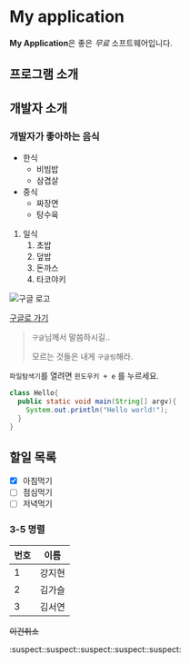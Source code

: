 # My application
**My Application**은 좋은 *무료* 소프트웨어입니다.

## 프로그램 소개

## 개발자 소개

### 개발자가 좋아하는 음식
* 한식
  * 비빔밥
  * 삼겹살  
* 중식
  * 짜장면
  * 탕수육
1. 일식
   1. 초밥
   1. 덮밥
   1. 돈까스
   1. 타코야키

![구글 로고](https://www.google.com/images/branding/googlelogo/1x/googlelogo_color_272x92dp.png)

[구글로 가기](https://google.co.kr)

> `구글`님께서 말씀하시길..
>
> 모르는 것들은 내게 `구글링`해라.

`파일탐색기`를 열려면 `윈도우키 + e` 를 누르세요.

```java
class Hello{
  public static void main(String[] argv){
    System.out.println("Hello world!");
  }
}
```

## 할일 목록
- [x] 아침먹기
- [ ] 점심먹기
- [ ] 저녁먹기

### 3-5 명렬
번호 | 이름
---- | ---
  1  | 강지현
  2  | 김가슬
  3  | 김서연 

~~이건취소~~

:suspect::suspect::suspect::suspect::suspect:


